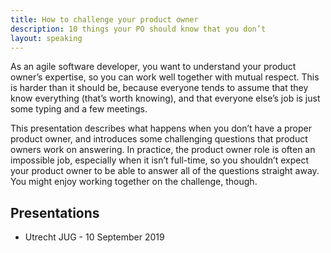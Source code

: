 ```yaml
---
title: How to challenge your product owner
description: 10 things your PO should know that you don’t
layout: speaking
---
```


As an agile software developer, you want to understand your product owner’s expertise, so you can work well together with mutual respect. This is harder than it should be, because everyone tends to assume that they know everything (that’s worth knowing), and that everyone else’s job is just some typing and a few meetings.

This presentation describes what happens when you don’t have a proper product owner, and introduces some challenging questions that product owners work on answering. In practice, the product owner role is often an impossible job, especially when it isn’t full-time, so you shouldn’t expect your product owner to be able to answer all of the questions straight away. You might enjoy working together on the challenge, though.

## Presentations

* Utrecht JUG - 10 September 2019
